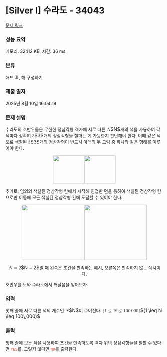# [Silver I] 수라도 - 34043 

[문제 링크](https://www.acmicpc.net/problem/34043) 

### 성능 요약

메모리: 32412 KB, 시간: 36 ms

### 분류

애드 혹, 해 구성하기

### 제출 일자

2025년 8월 10일 16:04:19

### 문제 설명

<p>수라도의 호반우들은 무한한 정삼각형 격자에 서로 다른 <mjx-container class="MathJax" jax="CHTML" style="font-size: 109%; position: relative;"><mjx-math class="MJX-TEX" aria-hidden="true"><mjx-mi class="mjx-i"><mjx-c class="mjx-c1D441 TEX-I"></mjx-c></mjx-mi></mjx-math><mjx-assistive-mml unselectable="on" display="inline"><math xmlns="http://www.w3.org/1998/Math/MathML"><mi>N</mi></math></mjx-assistive-mml><span aria-hidden="true" class="no-mathjax mjx-copytext">$N$</span></mjx-container>개의 색을 사용하여 각 색마다 정확히 <mjx-container class="MathJax" jax="CHTML" style="font-size: 109%; position: relative;"><mjx-math class="MJX-TEX" aria-hidden="true"><mjx-mn class="mjx-n"><mjx-c class="mjx-c33"></mjx-c></mjx-mn></mjx-math><mjx-assistive-mml unselectable="on" display="inline"><math xmlns="http://www.w3.org/1998/Math/MathML"><mn>3</mn></math></mjx-assistive-mml><span aria-hidden="true" class="no-mathjax mjx-copytext">$3$</span></mjx-container>개의 정삼각형을 칠하는 게 가능한지 판단해야 한다. 이때 같은 색으로 색칠된 <mjx-container class="MathJax" jax="CHTML" style="font-size: 109%; position: relative;"><mjx-math class="MJX-TEX" aria-hidden="true"><mjx-mn class="mjx-n"><mjx-c class="mjx-c33"></mjx-c></mjx-mn></mjx-math><mjx-assistive-mml unselectable="on" display="inline"><math xmlns="http://www.w3.org/1998/Math/MathML"><mn>3</mn></math></mjx-assistive-mml><span aria-hidden="true" class="no-mathjax mjx-copytext">$3$</span></mjx-container>개의 정삼각형이 반드시 아래의 두 그림 중 하나와 같은 형태를 이루어야 한다.</p>

<p style="text-align: center;"><img alt="" src="https://upload.acmicpc.net/85703242-02a2-4e23-9f04-1118b97fc242/-/preview/" style="width: 100px; height: 88px;"><img alt="" src="https://upload.acmicpc.net/3bcd68cf-2e5f-4f6f-90d7-08d469d272af/-/preview/" style="height: 88px; width: 100px;"></p>

<p>추가로, 임의의 색칠된 정삼각형 칸에서 시작해 인접한 면을 통하여 색칠된 정삼각형 칸으로만 이동해 모든 색칠된 정삼각형 칸에 도달할 수 있어야 한다.</p>

<p style="text-align: center;"><img alt="" src="https://upload.acmicpc.net/744833e8-93f0-4392-9e4f-a5ce84676aa8/-/preview/" style="height: 177px; width: 200px;"><img alt="" src="https://upload.acmicpc.net/cabf9005-8554-46d7-9e57-aaaeae56c25e/-/preview/" style="height: 177px; width: 200px;"></p>

<p style="text-align: center;"><mjx-container class="MathJax" jax="CHTML" style="font-size: 109%; position: relative;"> <mjx-math class="MJX-TEX" aria-hidden="true"><mjx-mi class="mjx-i"><mjx-c class="mjx-c1D441 TEX-I"></mjx-c></mjx-mi><mjx-mo class="mjx-n" space="4"><mjx-c class="mjx-c3D"></mjx-c></mjx-mo><mjx-mn class="mjx-n" space="4"><mjx-c class="mjx-c32"></mjx-c></mjx-mn></mjx-math><mjx-assistive-mml unselectable="on" display="inline"><math xmlns="http://www.w3.org/1998/Math/MathML"><mi>N</mi><mo>=</mo><mn>2</mn></math></mjx-assistive-mml><span aria-hidden="true" class="no-mathjax mjx-copytext">$N = 2$</span></mjx-container>일 때 왼쪽은 조건을 만족하는 예시, 오른쪽은 만족하지 않는 예시이다.</p>

<p>호반우를 도와 수라도에서 깨달음을 얻어보자.</p>

### 입력 

 <p>첫째 줄에 서로 다른 색의 개수인 <mjx-container class="MathJax" jax="CHTML" style="font-size: 109%; position: relative;"><mjx-math class="MJX-TEX" aria-hidden="true"><mjx-mi class="mjx-i"><mjx-c class="mjx-c1D441 TEX-I"></mjx-c></mjx-mi></mjx-math><mjx-assistive-mml unselectable="on" display="inline"><math xmlns="http://www.w3.org/1998/Math/MathML"><mi>N</mi></math></mjx-assistive-mml><span aria-hidden="true" class="no-mathjax mjx-copytext">$N$</span></mjx-container>이 주어진다. <mjx-container class="MathJax" jax="CHTML" style="font-size: 109%; position: relative;"><mjx-math class="MJX-TEX" aria-hidden="true"><mjx-mo class="mjx-n"><mjx-c class="mjx-c28"></mjx-c></mjx-mo><mjx-mn class="mjx-n"><mjx-c class="mjx-c31"></mjx-c></mjx-mn><mjx-mo class="mjx-n" space="4"><mjx-c class="mjx-c2264"></mjx-c></mjx-mo><mjx-mi class="mjx-i" space="4"><mjx-c class="mjx-c1D441 TEX-I"></mjx-c></mjx-mi><mjx-mo class="mjx-n" space="4"><mjx-c class="mjx-c2264"></mjx-c></mjx-mo><mjx-mn class="mjx-n" space="4"><mjx-c class="mjx-c31"></mjx-c><mjx-c class="mjx-c30"></mjx-c><mjx-c class="mjx-c30"></mjx-c></mjx-mn><mjx-mstyle><mjx-mspace style="width: 0.167em;"></mjx-mspace></mjx-mstyle><mjx-mn class="mjx-n"><mjx-c class="mjx-c30"></mjx-c><mjx-c class="mjx-c30"></mjx-c><mjx-c class="mjx-c30"></mjx-c></mjx-mn><mjx-mo class="mjx-n"><mjx-c class="mjx-c29"></mjx-c></mjx-mo></mjx-math><mjx-assistive-mml unselectable="on" display="inline"><math xmlns="http://www.w3.org/1998/Math/MathML"><mo stretchy="false">(</mo><mn>1</mn><mo>≤</mo><mi>N</mi><mo>≤</mo><mn>100</mn><mstyle scriptlevel="0"><mspace width="0.167em"></mspace></mstyle><mn>000</mn><mo stretchy="false">)</mo></math></mjx-assistive-mml><span aria-hidden="true" class="no-mathjax mjx-copytext">$(1 \leq N \leq 100\,000)$</span> </mjx-container></p>

### 출력 

 <p>첫째 줄에 모든 색을 사용하여 조건을 만족하도록 격자 위의 정삼각형들을 칠할 수 있다면 <span style="color:#e74c3c;"><code>YES</code></span>를, 그렇지 않다면 <span style="color:#e74c3c;"><code>NO</code></span>를 출력한다.</p>

